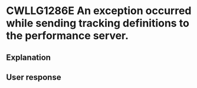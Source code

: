 # CWLLG1286E An exception occurred while sending tracking definitions to the performance server.

## Explanation

## User response